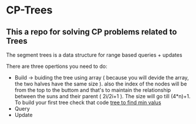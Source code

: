 # CP-Trees
This a repo for solving CP problems related to Trees
-------------------------------------------------------
The segment trees is a data structure for range based queries + updates

There are three opertions you need to do:
- Build -> buiding the tree using array ( because you will devide the array, the two halves have the same size ). also the index of the nodes will be from the top to the buttom and that's to maintain the relationship between the suns and their parent ( 2i/2i+1 ). The size will go till (4*n)+1. To build your first tree check that code [tree to find min valus](https://github.com/fatnaoui/CP-Trees/blob/main/10-BuildTreeMIn.cpp)
- Query
- Update
